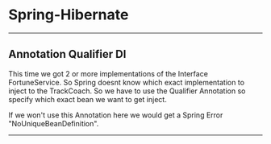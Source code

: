 # Spring-Hibernate

---

## Annotation Qualifier DI

This time we got 2 or more implementations of the Interface FortuneService. So Spring doesnt know which exact implementation to inject to the TrackCoach. So we have to use the Qualifier Annotation so specify which exact bean we want to get inject.

If we won't use this Annotation here we would get a Spring Error "NoUniqueBeanDefinition". 

---

